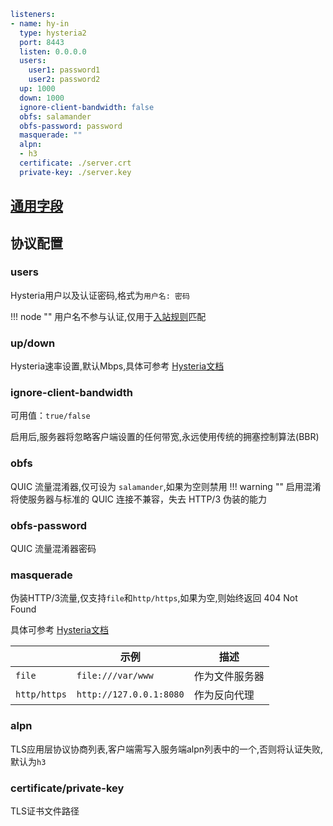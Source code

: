 ```{.yaml linenums="1"}
listeners:
- name: hy-in
  type: hysteria2
  port: 8443
  listen: 0.0.0.0
  users:
    user1: password1
    user2: password2
  up: 1000
  down: 1000
  ignore-client-bandwidth: false
  obfs: salamander
  obfs-password: password
  masquerade: ""
  alpn:
  - h3
  certificate: ./server.crt
  private-key: ./server.key
```

## [通用字段](./index.md)

## 协议配置
### users

Hysteria用户以及认证密码,格式为`用户名: 密码`

!!! node ""
    用户名不参与认证,仅用于[入站规则](../../rules/in.md#in-user)匹配

### up/down

Hysteria速率设置,默认Mbps,具体可参考 [Hysteria文档](https://v2.hysteria.network/zh/docs/advanced/Full-Server-Config/#_4)

### ignore-client-bandwidth
可用值：`true/false`

启用后,服务器将忽略客户端设置的任何带宽,永远使用传统的拥塞控制算法(BBR)
### obfs
QUIC 流量混淆器,仅可设为 `salamander`,如果为空则禁用
!!! warning ""
    启用混淆将使服务器与标准的 QUIC 连接不兼容，失去 HTTP/3 伪装的能力

### obfs-password
QUIC 流量混淆器密码

### masquerade
伪装HTTP/3流量,仅支持`file`和`http/https`,如果为空,则始终返回 404 Not Found

具体可参考 [Hysteria文档](https://v2.hysteria.network/zh/docs/advanced/Full-Server-Config/#masquerade)


|              | 示例                     | 描述         |
|--------------|-------------------------|--------------|
| `file`       | `file:///var/www`       | 作为文件服务器 |
| `http/https` | `http://127.0.0.1:8080` | 作为反向代理   |


### alpn
TLS应用层协议协商列表,客户端需写入服务端alpn列表中的一个,否则将认证失败,默认为`h3`
### certificate/private-key
TLS证书文件路径